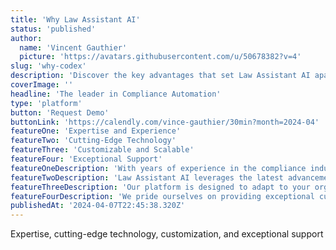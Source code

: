 ```yaml
---
title: 'Why Law Assistant AI'
status: 'published'
author:
  name: 'Vincent Gauthier'
  picture: 'https://avatars.githubusercontent.com/u/50678382?v=4'
slug: 'why-codex'
description: 'Discover the key advantages that set Law Assistant AI apart as the leading AI-powered compliance automation platform.'
coverImage: ''
headline: 'The leader in Compliance Automation'
type: 'platform'
button: 'Request Demo'
buttonLink: 'https://calendly.com/vince-gauthier/30min?month=2024-04'
featureOne: 'Expertise and Experience'
featureTwo: 'Cutting-Edge Technology'
featureThree: 'Customizable and Scalable'
featureFour: 'Exceptional Support'
featureOneDescription: 'With years of experience in the compliance industry, our team of experts has developed a platform that addresses the unique challenges faced by businesses. Trust in our deep understanding of compliance complexities.'
featureTwoDescription: 'Law Assistant AI leverages the latest advancements in Generative AI to deliver unparalleled accuracy and efficiency in compliance automation. Stay ahead of the curve with our innovative solutions.'
featureThreeDescription: 'Our platform is designed to adapt to your organization''s specific requirements. Whether you''re a small business or a large enterprise, Law Assistant AI can scale to meet your compliance needs.'
featureFourDescription: 'We pride ourselves on providing exceptional customer support. Our dedicated team is always ready to assist you, ensuring a smooth and successful implementation of Law Assistant AI in your organization.'
publishedAt: '2024-04-07T22:45:38.320Z'
---
```


Expertise, cutting-edge technology, customization, and exceptional support